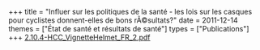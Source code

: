+++
title = "Influer sur les politiques de la santé - les lois sur les casques pour cyclistes donnent-elles de bons rÃ©sultats?"
date = 2011-12-14
themes = ["État de santé et résultats de santé"]
types = ["Publications"]
+++
[2.10.4-HCC_VignetteHelmet_FR_2.pdf](/files/2.10.4-HCC_VignetteHelmet_FR_2.pdf)
